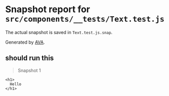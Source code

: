 # Snapshot report for `src/components/__tests/Text.test.js`

The actual snapshot is saved in `Text.test.js.snap`.

Generated by [AVA](https://ava.li).

## should run this

> Snapshot 1

    <h1>
      Hello
    </h1>
